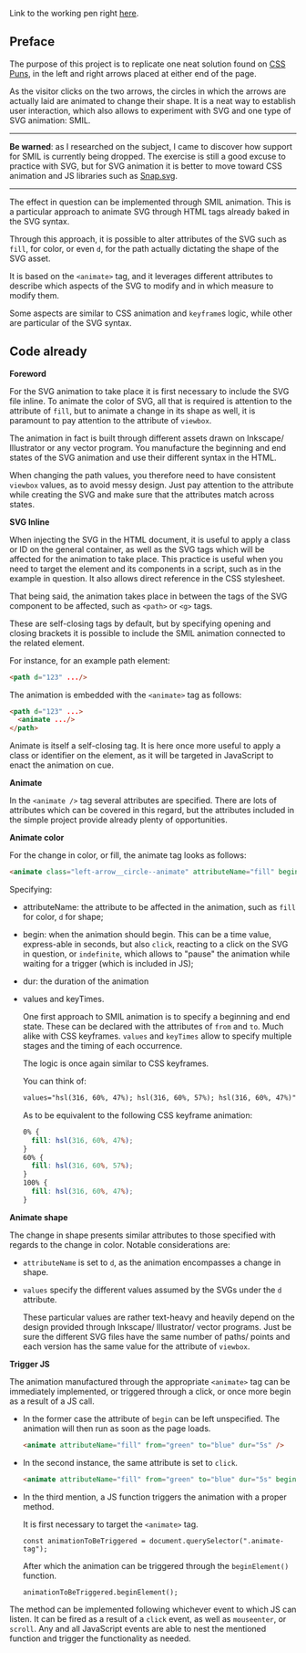 Link to the working pen right [here](https://codepen.io/borntofrappe/full/EEybEz/).

## Preface

The purpose of this project is to replicate one neat solution found on [CSS Puns](https://saijogeorge.com/css-puns/), in the left and right arrows placed at either end of the page.

As the visitor clicks on the two arrows, the circles in which the arrows are actually laid are animated to change their shape. It is a neat way to establish user interaction, which also allows to experiment with SVG and one type of SVG animation: SMIL.

---

**Be warned**: as I researched on the subject, I came to discover how support for SMIL is currently being dropped<!-- :( -->. The exercise is still a good excuse to practice with SVG, but for SVG animation it is better to move toward CSS animation and JS libraries such as [Snap.svg](snapsvg.io).

---

The effect in question can be implemented through SMIL animation. This is a particular approach to animate SVG through HTML tags already baked in the SVG syntax.

Through this approach, it is possible to alter attributes of the SVG such as `fill`, for color, or even `d`, for the path actually dictating the shape of the SVG asset.

It is based on the  `<animate>` tag, and it leverages different attributes to describe which aspects of the SVG to modify and in which measure to modify them.

Some aspects are similar to CSS animation and `keyframe`s logic, while other are particular of the SVG syntax.

## Code already

**Foreword**

For the SVG animation to take place it is first necessary to include the SVG file inline. To animate the color of SVG, all that is required is attention to the attribute of `fill`, but to animate a change in its shape as well, it is paramount to pay attention to the attribute of `viewbox`.

The animation in fact is built through different assets drawn on Inkscape/ Illustrator or any vector program.
You manufacture the beginning and end states of the SVG animation and use their different syntax in the HTML.

When changing the path values, you therefore need to have consistent `viewbox` values, as to avoid messy design. Just pay attention to the attribute while creating the SVG and make sure that the attributes match across states.

**SVG Inline**

When injecting the SVG in the HTML document, it is useful to apply a class or ID on the general container, as well as the SVG tags which will be affected for the animation to take place. This practice is useful when you need to target the element and its components in a script, such as in the example in question. It also allows direct reference in the CSS stylesheet.

That being said, the animation takes place in between the tags of the SVG component to be affected, such as `<path>` or `<g>` tags.

These are self-closing tags by default, but by specifying opening and closing brackets it is possible to include the SMIL animation connected to the related element.

For instance, for an example path element:

```HTML
<path d="123" .../>
```

The animation is embedded with the `<animate>` tag as follows:

```HTML
<path d="123" ...>
  <animate .../>
</path>
```

Animate is itself a self-closing tag. It is here once more useful to apply a class or identifier on the element, as it will be targeted in JavaScript to enact the animation on cue.

**Animate**

In the `<animate />` tag several attributes are specified. There are lots of attributes which can be covered in this regard, but the attributes included in the simple project provide already plenty of opportunities.

**Animate color**

For the change in color, or fill, the animate tag looks as follows:

```HTML
<animate class="left-arrow__circle--animate" attributeName="fill" begin="indefinite" dur="0.4s" values="hsl(316, 60%, 47%); hsl(316, 60%, 57%); hsl(316, 60%, 47%)" keyTimes="0; 0.6; 1"/>
```

Specifying:

- attributeName: the attribute to be affected in the animation, such as `fill` for color, `d` for shape;
- begin: when the animation should begin. This can be a time value, express-able in seconds, but also `click`, reacting to a click on the SVG in question, or `indefinite`, which allows to "pause" the animation while waiting for a trigger (which is included in JS);
- dur: the duration of the animation
- values and keyTimes.

  One first approach to SMIL animation is to specify a beginning and end state. These can be declared with the attributes of `from` and `to`. Much alike with CSS keyframes. `values` and `keyTimes` allow to specify multiple stages and the timing of each occurrence.

  The logic is once again similar to CSS keyframes.

  You can think of:

  ```HTML
  values="hsl(316, 60%, 47%); hsl(316, 60%, 57%); hsl(316, 60%, 47%)" keyTimes="0; 0.6; 1"
  ```

  As to be equivalent to the following CSS keyframe animation:

  ```CSS
  0% {
    fill: hsl(316, 60%, 47%);
  }
  60% {
    fill: hsl(316, 60%, 57%);
  }
  100% {
    fill: hsl(316, 60%, 47%);
  }
  ```

**Animate shape**

The change in shape presents similar attributes to those specified with regards to the change in color. Notable considerations are:

- `attributeName` is set to `d`,  as the animation encompasses a change in shape.
- `values` specify the different values assumed by the SVGs under the `d` attribute.

  These particular values are rather text-heavy and heavily depend on the design provided through Inkscape/ Illustrator/ vector programs. Just be sure the different SVG files have the same number of paths/ points and each version has the same value for the attribute of `viewbox`.

**Trigger JS**

The animation manufactured through the appropriate `<animate>` tag can be immediately implemented, or triggered through a click, or once more begin as a result of a JS call.

- In the former case the attribute of `begin` can be left unspecified. The animation will then run as soon as the page loads.

  ```HTML
  <animate attributeName="fill" from="green" to="blue" dur="5s" />
  ```

- In the second instance, the same attribute is set to `click`.

  ```HTML
  <animate attributeName="fill" from="green" to="blue" dur="5s" begin="click"/>
  ```

- In the third mention, a JS function triggers the animation with a proper method.

  It is first necessary to target the `<animate>` tag. 

  ```JS
  const animationToBeTriggered = document.querySelector(".animate-tag");
  ```

  After which the animation can be triggered through the `beginElement()` function.

  ```JS
  animationToBeTriggered.beginElement();
  ```

The method can be implemented following whichever event to which JS can listen. It can be fired as a result of a `click` event, as well as `mouseenter`, or `scroll`. Any and all JavaScript events are able to nest the mentioned function and trigger the functionality as needed.


